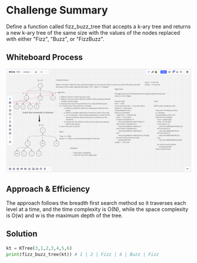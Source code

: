 # Challenge Summary

Define a function called fizz_buzz_tree that accepts a k-ary tree and returns a new k-ary tree of the same size with the values of the nodes replaced with either "Fizz", "Buzz", or "FizzBuzz".

## Whiteboard Process

![](./kt.png)

## Approach & Efficiency

The approach follows the breadth first search method so it traverses each level at a time, and the time complexity is O(N), while the space complexity is O(w) and w is the maximum depth of the tree.

## Solution

```python
kt = KTree(3,1,2,3,4,5,6)
print(fizz_buzz_tree(kt)) # 1 | 2 | Fizz | 4 | Buzz | Fizz
```
